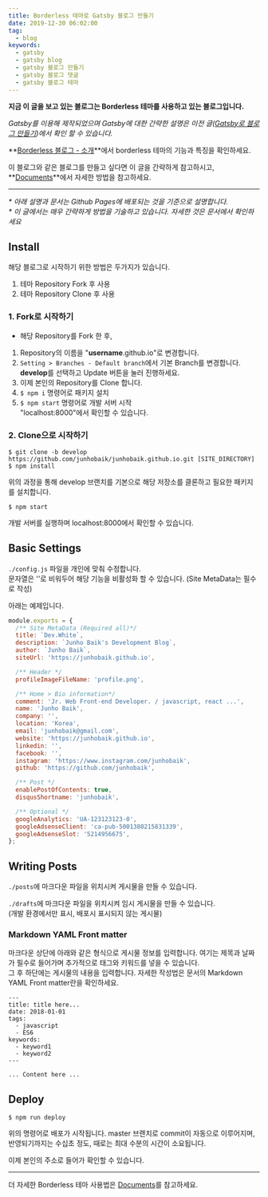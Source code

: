 ```yaml
---
title: Borderless 테마로 Gatsby 블로그 만들기
date: 2019-12-30 06:02:00
tag:
  - blog
keywords:
  - gatsby
  - gatsby blog
  - gatsby 블로그 만들기
  - gatsby 블로그 댓글
  - gatsby 블로그 테마
---
```


**지금 이 글을 보고 있는 블로그는 Borderless 테마를 사용하고 있는 블로그입니다.**

_Gatsby를 이용해 제작되었으며 Gatsby에 대한 간략한 설명은 이전 글([Gatsby로 블로그 만들기](/create-gatsby-blog))에서 확인 할 수 있습니다._

**[Borderless 블로그 - 소개](/develop-blog-v3_2)**에서 borderless 테마의 기능과 특징을 확인하세요.

이 블로그와 같은 블로그를 만들고 싶다면 이 글을 간략하게 참고하시고,  
**[Documents](<https://github.com/junhobaik/junhobaik.github.io/wiki/Document-(Borderless)>)**에서 자세한 방법을 참고하세요.

---

_\* 아래 설명과 문서는 Github Pages에 배포되는 것을 기준으로 설명합니다._  
_\* 이 글에서는 매우 간략하게 방법을 기술하고 있습니다. 자세한 것은 문서에서 확인하세요_

## Install

해당 블로그로 시작하기 위한 방법은 두가지가 있습니다.

1. 테마 Repository Fork 후 사용
1. 테마 Repository Clone 후 사용

### 1. **Fork**로 시작하기

- 해당 Repository를 Fork 한 후,

1. Repository의 이름을 "**username**.github.io"로 변경합니다.
1. `Setting > Branches - Default branch`에서 기본 Branch를 변경합니다. **develop**를 선택하고 Update 버튼을 눌러 진행하세요.
1. 이제 본인의 Repository를 Clone 합니다.
1. `$ npm i` 명령어로 패키지 설치
1. `$ npm start` 명령어로 개발 서버 시작  
   "localhost:8000"에서 확인할 수 있습니다.

### 2. **Clone**으로 시작하기

```shell
$ git clone -b develop https://github.com/junhobaik/junhobaik.github.io.git [SITE_DIRECTORY]
$ npm install
```

위의 과정을 통해 develop 브랜치를 기본으로 해당 저장소를 클론하고 필요한 패키지를 설치합니다.

```shell
$ npm start
```

개발 서버를 실행하며 localhost:8000에서 확인할 수 있습니다.

## Basic Settings

`./config.js` 파일을 개인에 맞춰 수정합니다.  
문자열은 ''로 비워두어 해당 기능을 비활성화 할 수 있습니다. (Site MetaData는 필수로 작성)

아래는 예제입니다.

```javascript
module.exports = {
  /** Site MetaData (Required all)*/
  title: `Dev.White`,
  description: `Junho Baik's Development Blog`,
  author: `Junho Baik`,
  siteUrl: 'https://junhobaik.github.io',

  /** Header */
  profileImageFileName: 'profile.png',

  /** Home > Bio information*/
  comment: 'Jr. Web Front-end Developer. / javascript, react ...',
  name: 'Junho Baik',
  company: '',
  location: 'Korea',
  email: 'junhobaik@gmail.com',
  website: 'https://junhobaik.github.io',
  linkedin: '',
  facebook: '',
  instagram: 'https://www.instagram.com/junhobaik',
  github: 'https://github.com/junhobaik',

  /** Post */
  enablePostOfContents: true,
  disqusShortname: 'junhobaik',

  /** Optional */
  googleAnalytics: 'UA-123123123-0',
  googleAdsenseClient: 'ca-pub-5001380215831339',
  googleAdsenseSlot: '5214956675',
};
```

## Writing Posts

`./posts`에 마크다운 파일을 위치시켜 게시물을 만들 수 있습니다.

`./drafts`에 마크다운 파일을 위치시켜 임시 게시물을 만들 수 있습니다.  
(개발 환경에서만 표시, 배포시 표시되지 않는 게시물)

### Markdown YAML Front matter

마크다운 상단에 아래와 같은 형식으로 게시물 정보를 입력합니다. 여기는 제목과 날짜가 필수로 들어가며 추가적으로 태그와 키워드를 넣을 수 있습니다.  
그 후 하단에는 게시물의 내용을 입력합니다.
자세한 작성법은 문서의 Markdown YAML Front matter란을 확인하세요.

```
---
title: title here...
date: 2018-01-01
tags:
  - javascript
  - ES6
keywords:
  - keyword1
  - keyword2
---

... Content here ...

```

## Deploy

```
$ npm run deploy
```

위의 명령어로 배포가 시작됩니다. master 브랜치로 commit이 자동으로 이루어지며,
반영되기까지는 수십초 정도, 때로는 최대 수분의 시간이 소요됩니다.

이제 본인의 주소로 들어가 확인할 수 있습니다.

---

더 자세한 Borderless 테마 사용법은 [Documents](<https://github.com/junhobaik/junhobaik.github.io/wiki/Document-(Borderless)>)를 참고하세요.
